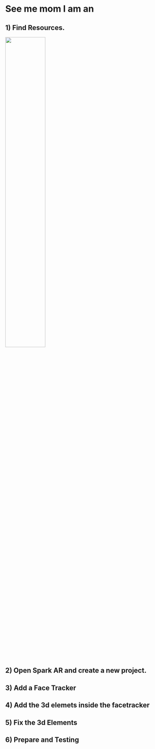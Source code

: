 # See me mom I am an 

## 1) Find Resources.

<img src="https://github.com/L3ts-H4ck/CommunityChallenge-Spark/blob/master/tutorials/03-source/FaceTracker3D_1.png?raw=true" width="50%">


## 2) Open Spark AR and create a new project.

## 3) Add a Face Tracker

## 4) Add the 3d elemets inside the facetracker

## 5) Fix the 3d Elements

## 6) Prepare and Testing

